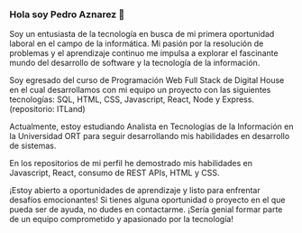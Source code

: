### Hola soy Pedro Aznarez 👋

Soy un entusiasta de la tecnología en busca de mi primera oportunidad laboral en el campo de la informática. Mi pasión por la resolución de problemas y el aprendizaje continuo me impulsa a explorar el fascinante mundo del desarrollo de software y la tecnología de la información.

Soy egresado del curso de Programación Web Full Stack de Digital House en el cual desarrollamos con mi equipo un proyecto con las siguientes tecnologías: SQL, HTML, CSS, Javascript, React, Node y Express. (repositorio: ITLand)

Actualmente, estoy estudiando Analista en Tecnologías de la Información en la Universidad ORT para seguir desarrollando mis habilidades en desarrollo de sistemas.

En los repositorios de mi perfil he demostrado mis habilidades en Javascript, React, consumo de REST APIs, HTML y CSS.

¡Estoy abierto a oportunidades de aprendizaje y listo para enfrentar desafíos emocionantes! Si tienes alguna oportunidad o proyecto en el que pueda ser de ayuda, no dudes en contactarme. ¡Sería genial formar parte de un equipo comprometido y apasionado por la tecnología!

